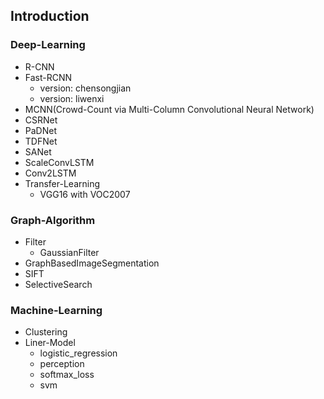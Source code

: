 ## Introduction

### Deep-Learning
 - R-CNN
 - Fast-RCNN
   - version: chensongjian
   - version: liwenxi
 - MCNN(Crowd-Count via Multi-Column Convolutional Neural Network)
 - CSRNet
 - PaDNet
 - TDFNet
 - SANet
 - ScaleConvLSTM
 - Conv2LSTM
 - Transfer-Learning
   - VGG16 with VOC2007

### Graph-Algorithm
 - Filter
   - GaussianFilter
 - GraphBasedImageSegmentation
 - SIFT
 - SelectiveSearch

### Machine-Learning
 - Clustering
 - Liner-Model
   - logistic_regression
   - perception
   - softmax_loss
   - svm
